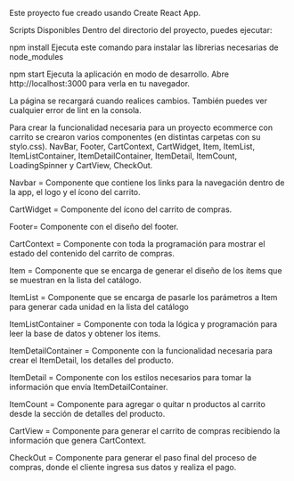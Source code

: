 Este proyecto fue creado usando Create React App.

Scripts Disponibles
Dentro del directorio del proyecto, puedes ejecutar:

npm install 
Ejecuta este comando para instalar las librerias necesarias de node_modules

npm start
Ejecuta la aplicación en modo de desarrollo.
Abre http://localhost:3000 para verla en tu navegador.

La página se recargará cuando realices cambios.
También puedes ver cualquier error de lint en la consola.

Para crear la funcionalidad necesaria para un proyecto ecommerce con carrito se crearon varios componentes (en distintas carpetas con su stylo.css). NavBar, Footer, CartContext, CartWidget, Item, ItemList, ItemListContainer, ItemDetailContainer, ItemDetail, ItemCount, LoadingSpinner y CartView, CheckOut.

Navbar = Componente que contiene los links para la navegación dentro de la app, el logo y el ícono del carrito.

CartWidget = Componente del ícono del carrito de compras.

Footer= Componente con el diseño del footer.

CartContext = Componente con toda la programación para mostrar el estado del contenido del carrito de compras.

Item = Componente que se encarga de generar el diseño de los ítems que se muestran en la lista del catálogo.

ItemList = Componente que se encarga de pasarle los parámetros a Item para generar cada unidad en la lista del catálogo

ItemListContainer = Componente con toda la lógica y programación para leer la base de datos y obtener los items.

ItemDetailContainer = Componente con la funcionalidad necesaria para crear el ItemDetail, los detalles del producto.

ItemDetail = Componente con los estilos necesarios para tomar la información que envía ItemDetailContainer.

ItemCount = Componente para agregar o quitar n productos al carrito desde la sección de detalles del producto.

CartView = Componente para generar el carrito de compras recibiendo la información que genera CartContext.

CheckOut = Componente para generar el paso final del proceso de compras, donde el cliente ingresa sus datos y realiza el pago.
